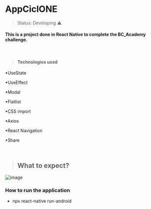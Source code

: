 <h1> AppCiclONE </h1>

> Status: Developing ⚠️


#### This is a project done in React Native to complete the BC_Academy challenge.
<br>

>#### Technologies used

•UseState

•UseEffect

•Modal

•Flatlist

•CSS import

•Axios

•React Navigation

•Share




<br>

> ## What to expect?


![image](https://user-images.githubusercontent.com/67288620/144615504-6788230c-52ce-43d6-b729-dfd5770b0da4.png)


 ### How to run the application

+ npx react-native run-android




